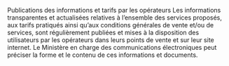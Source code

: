 Publications des informations et tarifs par les opérateurs
Les informations transparentes et actualisées relatives à l’ensemble des services proposés, aux tarifs pratiqués ainsi qu’aux conditions générales de vente et/ou de services, sont régulièrement publiées et mises à la disposition des utilisateurs par les opérateurs dans leurs points de vente et sur leur site internet.
Le Ministère en charge des communications électroniques peut préciser la forme et le contenu de ces informations et documents.